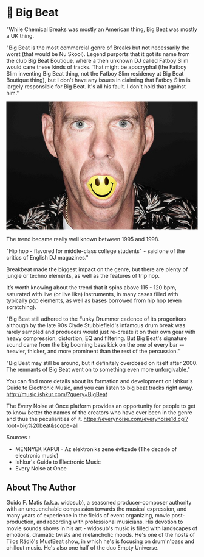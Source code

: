 # 💓 Big Beat

"While Chemical Breaks was mostly an American thing, Big Beat was mostly a UK
thing.

"Big Beat is the most commercial genre of Breaks but not necessarily the worst
(that would be Nu Skool). Legend purports that it got its name from the club Big
Beat Boutique, where a then unknown DJ called Fatboy Slim would cane these kinds
of tracks. That might be apocryphal (the Fatboy Slim inventing Big Beat thing,
not the Fatboy Slim residency at Big Beat Boutique thing), but I don't have any
issues in claiming that Fatboy Slim is largely responsible for Big Beat. It's
all his fault. I don't hold that against him."

![Fatboy Slim](_static/images/fatboy-slim/fatboy-slim.png)

The trend became really well known between 1995 and 1998.

"Hip hop - flavored for middle-class college students" - said one of the critics
of English DJ magazines."

Breakbeat made the biggest impact on the genre, but there are plenty of jungle
or techno elements, as well as the features of trip hop.

It’s worth knowing about the trend that it spins above 115 - 120 bpm, saturated
with live (or live like) instruments, in many cases filled with typically pop
elements, as well as bases borrowed from hip hop (even scratching).

"Big Beat still adhered to the Funky Drummer cadence of its progenitors although
by the late 90s Clyde Stubblefield's infamous drum break was rarely sampled and
producers would just re-create it on their own gear with heavy compression,
distortion, EQ and filtering. But Big Beat's signature sound came from the big
booming bass kick on the one of every bar -- heavier, thicker, and more
prominent than the rest of the percussion."

"Big Beat may still be around, but it definitely overdosed on itself after 2000.
The remnants of Big Beat went on to something even more unforgivable."

You can find more details about its formation and development on Ishkur's Guide
to Electronic Music, and you can listen to big beat tracks right away.
<http://music.ishkur.com/?query=BigBeat>

The Every Noise at Once platform provides an opportunity for people to get to
know better the names of the creators who have ever been in the genre and thus
the peculiarities of it.
<https://everynoise.com/everynoise1d.cgi?root=big%20beat&scope=all>

Sources :

- MENNYEK KAPUI - Az elektroniks zene évtizede (The decade of electronic music)
- Ishkur's Guide to Electronic Music
- Every Noise at Once

## About The Author

Guido F. Matis (a.k.a. widosub), a seasoned producer-composer authority with an
unquenchable compassion towards the musical expression, and many years of
experience in the fields of event organizing, movie post-production, and
recording with professional musicians. His devotion to movie sounds shows in his
art - widosub's music is filled with landscapes of emotions, dramatic twists and
melancholic moods. He's one of the hosts of Tilos Rádió's MustBeat show, in
which he's is focusing on drum'n'bass and chillout music. He's also one half of
the duo Empty Universe.
